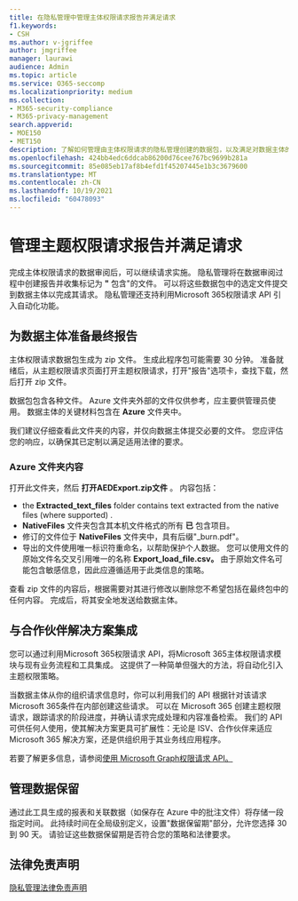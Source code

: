 ```yaml
---
title: 在隐私管理中管理主体权限请求报告并满足请求
f1.keywords:
- CSH
ms.author: v-jgriffee
author: jmgriffee
manager: laurawi
audience: Admin
ms.topic: article
ms.service: O365-seccomp
ms.localizationpriority: medium
ms.collection:
- M365-security-compliance
- M365-privacy-management
search.appverid:
- MOE150
- MET150
description: 了解如何管理由主体权限请求的隐私管理创建的数据包，以及满足对数据主体的请求。
ms.openlocfilehash: 424bb4edc6ddcab86200d76cee767bc9699b281a
ms.sourcegitcommit: 85e085eb17af8b4efd1f45207445e1b3c3679600
ms.translationtype: MT
ms.contentlocale: zh-CN
ms.lasthandoff: 10/19/2021
ms.locfileid: "60478093"
---
```

# <a name="manage-subject-rights-requests-reports-and-fulfill-requests"></a>管理主题权限请求报告并满足请求

完成主体权限请求的数据审阅后，可以继续请求实施。 隐私管理将在数据审阅过程中创建报告并收集标记为 **"** 包含"的文件。 可以将这些数据包中的选定文件提交到数据主体以完成其请求。 隐私管理还支持利用Microsoft 365权限请求 API 引入自动化功能。

## <a name="prepare-final-reports-for-the-data-subject"></a>为数据主体准备最终报告

主体权限请求数据包生成为 zip 文件。 生成此程序包可能需要 30 分钟。 准备就绪后，从主题权限请求页面打开主题权限请求，打开"报告"选项卡，查找下载，然后打开 zip 文件。

数据包包含各种文件。 Azure 文件夹外部的文件仅供参考，应主要供管理员使用。 数据主体的关键材料包含在 **Azure** 文件夹中。

我们建议仔细查看此文件夹的内容，并仅向数据主体提交必要的文件。 您应评估您的响应，以确保其已定制以满足适用法律的要求。

### <a name="azure-folder-contents"></a>Azure 文件夹内容

打开此文件夹，然后 **打开AEDExport.zip文件** 。 内容包括：

- the **Extracted_text_files** folder contains text extracted from the native files (where supported) .
- **NativeFiles** 文件夹包含其本机文件格式的所有 **已** 包含项目。
- 修订的文件位于 **NativeFiles** 文件夹中，具有后缀"_burn.pdf"。
- 导出的文件使用唯一标识符重命名，以帮助保护个人数据。 您可以使用文件的原始文件名交叉引用唯一的名称 **Export_load_file.csv。** 由于原始文件名可能包含敏感信息，因此应遵循适用于此类信息的策略。

查看 zip 文件的内容后，根据需要对其进行修改以删除您不希望包括在最终包中的任何内容。 完成后，将其安全地发送给数据主体。

## <a name="integrate-with-partner-solutions"></a>与合作伙伴解决方案集成

您可以通过利用Microsoft 365权限请求 API，将Microsoft 365主体权限请求模块与现有业务流程和工具集成。 这提供了一种简单但强大的方法，将自动化引入主题权限策略。

当数据主体从你的组织请求信息时，你可以利用我们的 API 根据针对该请求Microsoft 365条件在内部创建这些请求。 可以在 Microsoft 365 创建主题权限请求，跟踪请求的阶段进度，并确认请求完成处理和内容准备检索。 我们的 API 可供任何人使用，使其解决方案更具可扩展性：无论是 ISV、合作伙伴来适应 Microsoft 365 解决方案，还是供组织用于其业务线应用程序。

若要了解更多信息，请参阅[使用 Microsoft Graph权限请求 API。](/graph/api/resources/subjectrightsrequest-subjectrightsrequestapioverview)

## <a name="manage-data-retention"></a>管理数据保留

通过此工具生成的报表和关联数据（如保存在 Azure 中的批注文件）将存储一段指定时间。 此持续时间在全局级别定义，设置"数据保留期"部分，允许您选择 30 到 90 天。 请验证这些数据保留期是否符合您的策略和法律要求。

## <a name="legal-disclaimer"></a>法律免责声明

[隐私管理法律免责声明](privacy-management-disclaimer.md)

